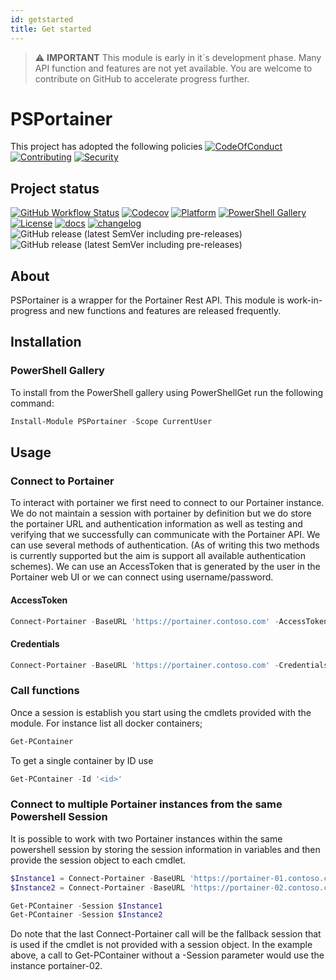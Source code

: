 ```yaml
---
id: getstarted
title: Get started
---
```

> :warning: **IMPORTANT**
> This module is early in it´s development phase. Many API function and features are not yet available. You are welcome to contribute on GitHub to accelerate progress further.

# PSPortainer

This project has adopted the following policies [![CodeOfConduct](https://img.shields.io/badge/Code%20Of%20Conduct-gray)](https://github.com/hanpq/PSPortainer/blob/main/.github/CODE_OF_CONDUCT.md) [![Contributing](https://img.shields.io/badge/Contributing-gray)](https://github.com/hanpq/PSPortainer/blob/main/.github/CONTRIBUTING.md) [![Security](https://img.shields.io/badge/Security-gray)](https://github.com/hanpq/PSPortainer/blob/main/.github/SECURITY.md)

## Project status
[![GitHub Workflow Status](https://img.shields.io/github/actions/workflow/status/hanpq/PSPortainer/build.yml?branch=main&label=build&logo=github)](https://github.com/hanpq/PSPortainer/actions/workflows/build.yml) [![Codecov](https://img.shields.io/codecov/c/github/hanpq/PSPortainer?logo=codecov&token=qJqWlwMAiD)](https://codecov.io/gh/hanpq/PSPortainer) [![Platform](https://img.shields.io/powershellgallery/p/PSPortainer?logo=ReasonStudios)](https://img.shields.io/powershellgallery/p/PSPortainer) [![PowerShell Gallery](https://img.shields.io/powershellgallery/dt/PSPortainer?label=downloads)](https://www.powershellgallery.com/packages/PSPortainer) [![License](https://img.shields.io/github/license/hanpq/PSPortainer)](https://github.com/hanpq/PSPortainer/blob/main/LICENSE) [![docs](https://img.shields.io/badge/docs-getps.dev-blueviolet)](https://getps.dev/modules/PSPortainer/getstarted) [![changelog](https://img.shields.io/badge/changelog-getps.dev-blueviolet)](https://github.com/hanpq/PSPortainer/blob/main/CHANGELOG.md) ![GitHub release (latest SemVer including pre-releases)](https://img.shields.io/github/v/release/hanpq/PSPortainer?label=version&sort=semver) ![GitHub release (latest SemVer including pre-releases)](https://img.shields.io/github/v/release/hanpq/PSPortainer?include_prereleases&label=prerelease&sort=semver)


## About

PSPortainer is a wrapper for the Portainer Rest API. This module is work-in-progress and new functions and features are released frequently.

## Installation

### PowerShell Gallery

To install from the PowerShell gallery using PowerShellGet run the following command:

```powershell
Install-Module PSPortainer -Scope CurrentUser
```

## Usage

### Connect to Portainer

To interact with portainer we first need to connect to our Portainer instance. We do not maintain a session with portainer by definition but we do store the portainer URL and authentication information as well as testing and verifying that we successfully can communicate with the Portainer API. We can use several methods of authentication. (As of writing this two methods is currently supported but the aim is support all available authentication schemes). We can use an AccessToken that is generated by the user in the Portainer web UI or we can connect using username/password.

#### AccessToken
```powershell
Connect-Portainer -BaseURL 'https://portainer.contoso.com' -AccessToken 'ptr_ABoR54bB1NUc4aNY0F2PhppP1tVDu2Husr3vEbPUsw5='
```

#### Credentials
```powershell
Connect-Portainer -BaseURL 'https://portainer.contoso.com' -Credentials (Get-Credential)
```

### Call functions

Once a session is establish you start using the cmdlets provided with the module. For instance list all docker containers;

```powershell
Get-PContainer
```

To get a single container by ID use

```powershell
Get-PContainer -Id '<id>'
```

### Connect to multiple Portainer instances from the same Powershell Session

It is possible to work with two Portainer instances within the same powershell session by storing the session information in variables and then provide the session object to each cmdlet.

```powershell
$Instance1 = Connect-Portainer -BaseURL 'https://portainer-01.contoso.com' -AccessToken 'ptr_ABoR54bB1NUc4aNY0F2PhppP1tVDu2Husr3vEbPUsw5=' -PassThru
$Instance2 = Connect-Portainer -BaseURL 'https://portainer-02.contoso.com' -AccessToken 'ptr_ABoR54bB1NUc4aNY0F2PhppP1tVDu2Husr3vEbPUsw5=' -PassThru

Get-PContainer -Session $Instance1
Get-PContainer -Session $Instance2
```

Do note that the last Connect-Portainer call will be the fallback session that is used if the cmdlet is not provided with a session object. In the example above, a call to Get-PContainer without a -Session parameter would use the instance portainer-02.

